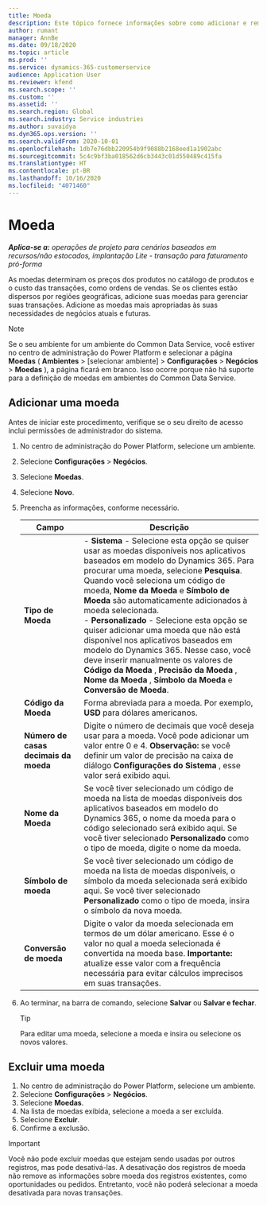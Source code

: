 ```yaml
---
title: Moeda
description: Este tópico fornece informações sobre como adicionar e remover tipos de moeda no Project Operations.
author: rumant
manager: AnnBe
ms.date: 09/18/2020
ms.topic: article
ms.prod: ''
ms.service: dynamics-365-customerservice
audience: Application User
ms.reviewer: kfend
ms.search.scope: ''
ms.custom: ''
ms.assetid: ''
ms.search.region: Global
ms.search.industry: Service industries
ms.author: suvaidya
ms.dyn365.ops.version: ''
ms.search.validFrom: 2020-10-01
ms.openlocfilehash: 1db7e76dbb220954b9f9088b2168eed1a1902abc
ms.sourcegitcommit: 5c4c9bf3ba018562d6cb3443c01d550489c415fa
ms.translationtype: HT
ms.contentlocale: pt-BR
ms.lasthandoff: 10/16/2020
ms.locfileid: "4071460"
---
```

# <a name="currency"></a>Moeda

_**Aplica-se a:** operações de projeto para cenários baseados em recursos/não estocados, implantação Lite - transação para faturamento pró-forma_

As moedas determinam os preços dos produtos no catálogo de produtos e o custo das transações, como ordens de vendas. Se os clientes estão dispersos por regiões geográficas, adicione suas moedas para gerenciar suas transações. Adicione as moedas mais apropriadas às suas necessidades de negócios atuais e futuras.  

> [!NOTE]
> Se o seu ambiente for um ambiente do Common Data Service, você estiver no centro de administração do Power Platform e selecionar a página **Moedas** ( **Ambientes** > [selecionar ambiente] > **Configurações** > **Negócios** > **Moedas** ), a página ficará em branco. Isso ocorre porque não há suporte para a definição de moedas em ambientes do Common Data Service.

## <a name="add-a-currency"></a>Adicionar uma moeda  
Antes de iniciar este procedimento, verifique se o seu direito de acesso inclui permissões de administrador do sistema. 

1. No centro de administração do Power Platform, selecione um ambiente. 
2. Selecione **Configurações** > **Negócios**.
3. Selecione **Moedas**.  
4. Selecione **Novo**.  
5. Preencha as informações, conforme necessário.  


   |          Campo          |                                                                                                                                                                                                                                                                                                                                                                            Descrição                                                                                                                                                                                                                                                                                                                                                                            |
   |-------------------------|-------------------------------------------------------------------------------------------------------------------------------------------------------------------------------------------------------------------------------------------------------------------------------------------------------------------------------------------------------------------------------------------------------------------------------------------------------------------------------------------------------------------------------------------------------------------------------------------------------------------------------------------------------------------------------------------------------------------------------------------------------------------|
   |    **Tipo de Moeda**    | - **Sistema** - Selecione esta opção se quiser usar as moedas disponíveis nos aplicativos baseados em modelo do Dynamics 365. Para procurar uma moeda, selecione **Pesquisa**. Quando você seleciona um código de moeda, **Nome da Moeda** e **Símbolo de Moeda** são automaticamente adicionados à moeda selecionada.<br />- **Personalizado** - Selecione esta opção se quiser adicionar uma moeda que não está disponível nos aplicativos baseados em modelo do Dynamics 365. Nesse caso, você deve inserir manualmente os valores de **Código da Moeda** , **Precisão da Moeda** , **Nome da Moeda** , **Símbolo da Moeda** e **Conversão de Moeda**. |
   |    **Código da Moeda**    |                                                                                                                                                                                                                                                                                                                                            Forma abreviada para a moeda. Por exemplo, **USD** para dólares americanos.                                                                                                                                                                                                                                                                                                                                            |
   | **Número de casas decimais da moeda**  |                                                                                                                                                                                  Digite o número de decimais que você deseja usar para a moeda.  Você pode adicionar um valor entre 0 e 4. **Observação:** se você definir um valor de precisão na caixa de diálogo **Configurações do Sistema** , esse valor será exibido aqui.                                                                                                                                                                                  |
   |    **Nome da Moeda**    |                                                                                                                                                                                                                                         Se você tiver selecionado um código de moeda na lista de moedas disponíveis dos aplicativos baseados em modelo do Dynamics 365, o nome da moeda para o código selecionado será exibido aqui. Se você tiver selecionado **Personalizado** como o tipo de moeda, digite o nome da moeda.                                                                                                                                                                                                                                          |
   |   **Símbolo de moeda**   |                                                                                                                                                                                                                                                                      Se você tiver selecionado um código de moeda na lista de moedas disponíveis, o símbolo da moeda selecionada será exibido aqui. Se você tiver selecionado **Personalizado** como o tipo de moeda, insira o símbolo da nova moeda.                                                                                                                                                                                                                                                                       |
   | **Conversão de moeda** |                                                                                                                                                                                                                                     Digite o valor da moeda selecionada em termos de um dólar americano. Esse é o valor no qual a moeda selecionada é convertida na moeda base. **Importante:** atualize esse valor com a frequência necessária para evitar cálculos imprecisos em suas transações.                                                                                                                                                                                                                                      |


6. Ao terminar, na barra de comando, selecione **Salvar** ou **Salvar e fechar**.  

   > [!TIP]
   >  Para editar uma moeda, selecione a moeda e insira ou selecione os novos valores.  

## <a name="delete-a-currency"></a>Excluir uma moeda  

1. No centro de administração do Power Platform, selecione um ambiente. 
2. Selecione **Configurações** > **Negócios**.
3. Selecione **Moedas**.  
4. Na lista de moedas exibida, selecione a moeda a ser excluída.  
5. Selecione **Excluir**.  
6. Confirme a exclusão.  

> [!IMPORTANT]
>  Você não pode excluir moedas que estejam sendo usadas por outros registros, mas pode desativá-las. A desativação dos registros de moeda não remove as informações sobre moeda dos registros existentes, como oportunidades ou pedidos. Entretanto, você não poderá selecionar a moeda desativada para novas transações.  
